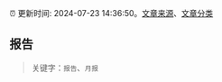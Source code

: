 :alarm_clock: 更新时间: 2024-07-23 14:36:50。[文章来源](/README.md)、[文章分类](/TAGS.md)

## 报告


> 关键字：`报告`、`月报`



